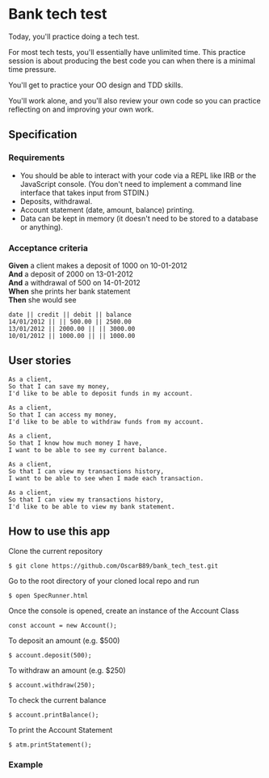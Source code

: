 # Bank tech test

Today, you'll practice doing a tech test.

For most tech tests, you'll essentially have unlimited time. This practice session is about producing the best code you can when there is a minimal time pressure.

You'll get to practice your OO design and TDD skills.

You'll work alone, and you'll also review your own code so you can practice reflecting on and improving your own work.

## Specification

### Requirements

- You should be able to interact with your code via a REPL like IRB or the JavaScript console. (You don't need to implement a command line interface that takes input from STDIN.)
- Deposits, withdrawal.
- Account statement (date, amount, balance) printing.
- Data can be kept in memory (it doesn't need to be stored to a database or anything).

### Acceptance criteria

**Given** a client makes a deposit of 1000 on 10-01-2012  
**And** a deposit of 2000 on 13-01-2012  
**And** a withdrawal of 500 on 14-01-2012  
**When** she prints her bank statement  
**Then** she would see

```
date || credit || debit || balance
14/01/2012 || || 500.00 || 2500.00
13/01/2012 || 2000.00 || || 3000.00
10/01/2012 || 1000.00 || || 1000.00
```

## User stories

```
As a client,
So that I can save my money,
I'd like to be able to deposit funds in my account.
```

```
As a client,
So that I can access my money,
I'd like to be able to withdraw funds from my account.
```

```
As a client,
So that I know how much money I have,
I want to be able to see my current balance.
```

```
As a client,
So that I can view my transactions history,
I want to be able to see when I made each transaction.
```

```
As a client,
So that I can view my transactions history,
I'd like to be able to view my bank statement.
```

## How to use this app

Clone the current repository

```
$ git clone https://github.com/OscarB89/bank_tech_test.git
```

Go to the root directory of your cloned local repo and run

```
$ open SpecRunner.html
```

Once the console is opened, create an instance of the Account Class

```
const account = new Account();
```

To deposit an amount (e.g. $500)

```
$ account.deposit(500);
```

To withdraw an amount (e.g. $250)

```
$ account.withdraw(250);
```

To check the current balance

```
$ account.printBalance();
```

To print the Account Statement

```
$ atm.printStatement();
```

### Example
